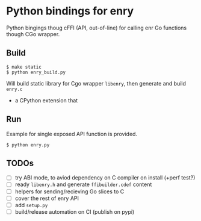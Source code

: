 # Python bindings for enry

Python bingings thoug cFFI (API, out-of-line) for calling enr Go functions though CGo wrapper.

## Build

```
$ make static
$ python enry_build.py
```

Will build static library for Cgo wrapper `libenry`, then generate and build `enry.c` 
- a CPython extension that

## Run

Example for single exposed API function is provided.

```
$ python enry.py
```

## TODOs
 - [ ] try ABI mode, to aviod dependency on C compiler on install (+perf test?)
 - [ ] ready `libenry.h` and generate `ffibuilder.cdef` content
 - [ ] helpers for sending/recieving Go slices to C
 - [ ] cover the rest of enry API
 - [ ] add `setup.py`
 - [ ] build/release automation on CI (publish on pypi)